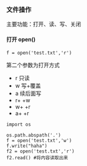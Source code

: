 ### 文件操作

主要功能：打开、读、写、关闭

#### 打开 open()
```
f = open('test.txt','r')
```
第二个参数为打开方式
* r 只读
* w 写+覆盖
* a 续后面写
* r+ +w
* w+ +r
* a+ +r
```
import os

os.path.abspath('.')
f = open('test.txt','w')
f.write("haha")
f2 = open('test.txt','r')
f2.read() #将内容读取出来
```
